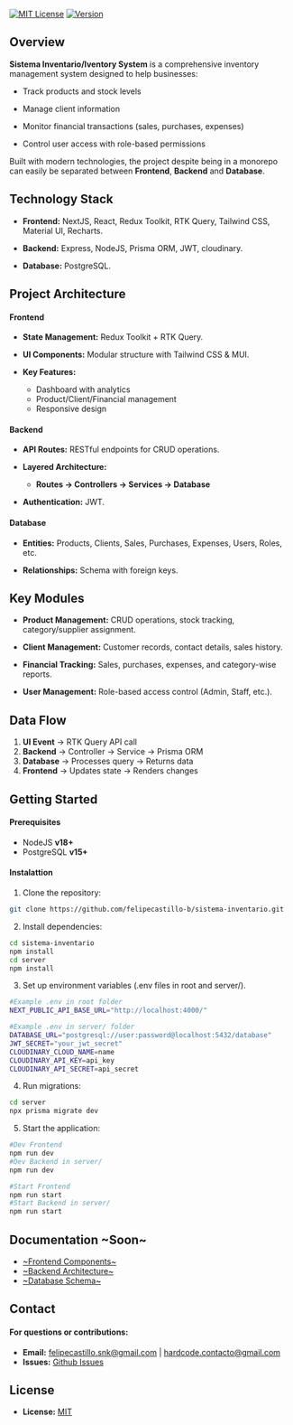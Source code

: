 [![MIT License](https://img.shields.io/badge/License-MIT-blue.svg)](https://choosealicense.com/licenses/mit/)
[![Version](https://img.shields.io/badge/version-0.1.0-blue.svg)](https://github.com/felipecastillo-b/sistema-inventario/releases)

## Overview

**Sistema Inventario/Iventory System** is a comprehensive inventory management system designed to help businesses:

- Track products and stock levels

- Manage client information

- Monitor financial transactions (sales, purchases, expenses)

- Control user access with role-based permissions

Built with modern technologies, the project despite being in a monorepo can easily be separated between **Frontend**, **Backend** and **Database**.

## Technology Stack

- **Frontend:** NextJS, React, Redux Toolkit, RTK Query, Tailwind CSS, Material UI, Recharts.

- **Backend:** Express, NodeJS, Prisma ORM, JWT, cloudinary.

- **Database:** PostgreSQL.

## Project Architecture

#### Frontend

- **State Management:** Redux Toolkit + RTK Query.

- **UI Components:** Modular structure with Tailwind CSS & MUI.

- **Key Features:** 
  - Dashboard with analytics
  - Product/Client/Financial management
  - Responsive design

#### Backend

- **API Routes:** RESTful endpoints for CRUD operations.

- **Layered Architecture:**
  - **Routes → Controllers → Services → Database**

- **Authentication:** JWT.

#### Database

- **Entities:** Products, Clients, Sales, Purchases, Expenses, Users, Roles, etc.

- **Relationships:** Schema with foreign keys.

## Key Modules

- **Product Management:** CRUD operations, stock tracking, category/supplier assignment.

- **Client Management:** Customer records, contact details, sales history.

- **Financial Tracking:** Sales, purchases, expenses, and category-wise reports.

- **User Management:** Role-based access control (Admin, Staff, etc.).

## Data Flow

1. **UI Event** → RTK Query API call
2. **Backend** → Controller → Service → Prisma ORM
3. **Database** → Processes query → Returns data
4. **Frontend** → Updates state → Renders changes

## Getting Started

#### Prerequisites

- NodeJS **v18+**
- PostgreSQL **v15+**

#### Instalattion

1. Clone the repository:

```bash
git clone https://github.com/felipecastillo-b/sistema-inventario.git  
```

2. Install dependencies:

```bash
cd sistema-inventario  
npm install  
cd server  
npm install  
```

3. Set up environment variables (.env files in root and server/).

```bash
#Example .env in root folder
NEXT_PUBLIC_API_BASE_URL="http://localhost:4000/"
```
```bash
#Example .env in server/ folder
DATABASE_URL="postgresql://user:password@localhost:5432/database"
JWT_SECRET="your_jwt_secret"
CLOUDINARY_CLOUD_NAME=name
CLOUDINARY_API_KEY=api_key
CLOUDINARY_API_SECRET=api_secret
```

4. Run migrations:

```bash
cd server  
npx prisma migrate dev  
```

5. Start the application:

```bash
#Dev Frontend
npm run dev
#Dev Backend in server/
npm run dev

#Start Frontend
npm run start
#Start Backend in server/
npm run start
```

## Documentation ~Soon~

- [~Frontend Components~](https://github.com/felipecastillo-b)
- [~Backend Architecture~](https://github.com/felipecastillo-b)
- [~Database Schema~](https://github.com/felipecastillo-b)

## Contact

#### For questions or contributions:

- **Email:** <felipecastillo.snk@gmail.com> | <hardcode.contacto@gmail.com> 
- **Issues:** [Github Issues](https://github.com/felipecastillo-b/sistema-inventario/issues)

## License

- **License:** [MIT](https://github.com/felipecastillo-b/sistema-inventario/blob/main/LICENSE.md)